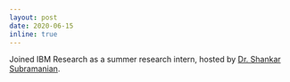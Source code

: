 ```yaml
---
layout: post
date: 2020-06-15
inline: true
---
```


Joined IBM Research as a summer research intern, hosted by [Dr. Shankar Subramanian](https://researcher.watson.ibm.com/researcher/view.php?person=us-dharmash).
